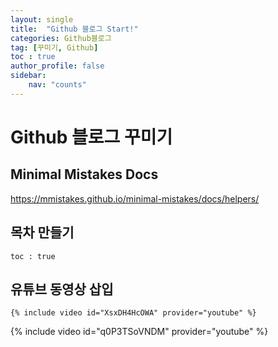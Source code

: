 ```yaml
---
layout: single
title:  "Github 블로그 Start!"
categories: Github블로그
tag: [꾸미기, Github]
toc : true
author_profile: false
sidebar:
    nav: "counts"
---
```


# Github 블로그 꾸미기

## Minimal Mistakes Docs
https://mmistakes.github.io/minimal-mistakes/docs/helpers/

## 목차 만들기
```
toc : true
```

## 유튜브 동영상 삽입

```text
{% include video id="XsxDH4HcOWA" provider="youtube" %}
```

{% include video id="q0P3TSoVNDM" provider="youtube" %}

